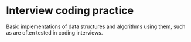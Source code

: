 # Interview coding practice

Basic implementations of data structures and algorithms using them,
such as are often tested in coding interviews.